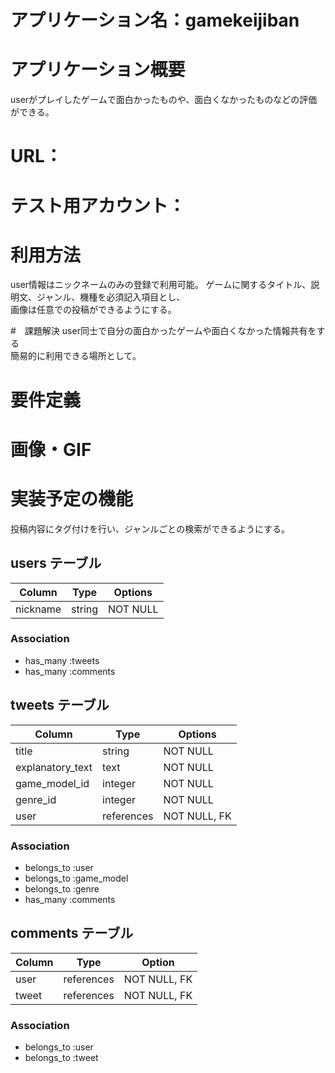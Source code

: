 # アプリケーション名：gamekeijiban

# アプリケーション概要
userがプレイしたゲームで面白かったものや、面白くなかったものなどの評価ができる。

# URL：

# テスト用アカウント： 

# 利用方法
user情報はニックネームのみの登録で利用可能。
ゲームに関するタイトル、説明文、ジャンル、機種を必須記入項目とし、  
画像は任意での投稿ができるようにする。

#　課題解決
user同士で自分の面白かったゲームや面白くなかった情報共有をする  
簡易的に利用できる場所として。

# 要件定義

# 画像・GIF

# 実装予定の機能
投稿内容にタグ付けを行い、ジャンルごとの検索ができるようにする。

## users テーブル

| Column             | Type               | Options         |
| ------------------ | ------------------ | --------------- |
| nickname           | string             | NOT NULL        |

### Association

- has_many :tweets
- has_many :comments

## tweets テーブル

| Column            | Type       | Options      |
| ----------------- | ---------- | ------------ |
| title             | string     | NOT NULL     |
| explanatory_text  | text       | NOT NULL     |
| game_model_id     | integer    | NOT NULL     |
| genre_id          | integer    | NOT NULL     |
| user              | references | NOT NULL, FK |

### Association

- belongs_to :user
- belongs_to :game_model
- belongs_to :genre
- has_many :comments

## comments テーブル

| Column      | Type       | Option       |
| ----------- | ---------- | ------------ |
| user        | references | NOT NULL, FK |
| tweet       | references | NOT NULL, FK |

### Association

- belongs_to :user
- belongs_to :tweet